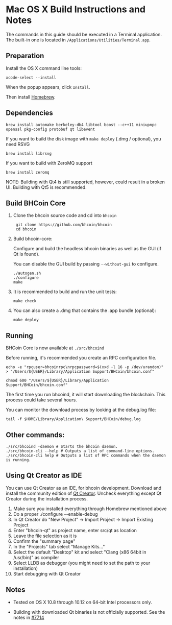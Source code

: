 Mac OS X Build Instructions and Notes
====================================
The commands in this guide should be executed in a Terminal application.
The built-in one is located in `/Applications/Utilities/Terminal.app`.

Preparation
-----------
Install the OS X command line tools:

`xcode-select --install`

When the popup appears, click `Install`.

Then install [Homebrew](https://brew.sh).

Dependencies
----------------------

    brew install automake berkeley-db4 libtool boost --c++11 miniupnpc openssl pkg-config protobuf qt libevent

If you want to build the disk image with `make deploy` (.dmg / optional), you need RSVG

    brew install librsvg

If you want to build with ZeroMQ support
    
    brew install zeromq

NOTE: Building with Qt4 is still supported, however, could result in a broken UI. Building with Qt5 is recommended.

Build BHCoin Core
------------------------

1. Clone the bhcoin source code and cd into `bhcoin`

        git clone https://github.com/bhcoin/bhcoin
        cd bhcoin

2.  Build bhcoin-core:

    Configure and build the headless bhcoin binaries as well as the GUI (if Qt is found).

    You can disable the GUI build by passing `--without-gui` to configure.

        ./autogen.sh
        ./configure
        make

3.  It is recommended to build and run the unit tests:

        make check

4.  You can also create a .dmg that contains the .app bundle (optional):

        make deploy

Running
-------

BHCoin Core is now available at `./src/bhcoind`

Before running, it's recommended you create an RPC configuration file.

    echo -e "rpcuser=bhcoinrpc\nrpcpassword=$(xxd -l 16 -p /dev/urandom)" > "/Users/${USER}/Library/Application Support/BHCoin/bhcoin.conf"

    chmod 600 "/Users/${USER}/Library/Application Support/BHCoin/bhcoin.conf"

The first time you run bhcoind, it will start downloading the blockchain. This process could take several hours.

You can monitor the download process by looking at the debug.log file:

    tail -f $HOME/Library/Application\ Support/BHCoin/debug.log

Other commands:
-------

    ./src/bhcoind -daemon # Starts the bhcoin daemon.
    ./src/bhcoin-cli --help # Outputs a list of command-line options.
    ./src/bhcoin-cli help # Outputs a list of RPC commands when the daemon is running.

Using Qt Creator as IDE
------------------------
You can use Qt Creator as an IDE, for bhcoin development.
Download and install the community edition of [Qt Creator](https://www.qt.io/download/).
Uncheck everything except Qt Creator during the installation process.

1. Make sure you installed everything through Homebrew mentioned above
2. Do a proper ./configure --enable-debug
3. In Qt Creator do "New Project" -> Import Project -> Import Existing Project
4. Enter "bhcoin-qt" as project name, enter src/qt as location
5. Leave the file selection as it is
6. Confirm the "summary page"
7. In the "Projects" tab select "Manage Kits..."
8. Select the default "Desktop" kit and select "Clang (x86 64bit in /usr/bin)" as compiler
9. Select LLDB as debugger (you might need to set the path to your installation)
10. Start debugging with Qt Creator

Notes
-----

* Tested on OS X 10.8 through 10.12 on 64-bit Intel processors only.

* Building with downloaded Qt binaries is not officially supported. See the notes in [#7714](https://github.com/bitcoin/bitcoin/issues/7714)
